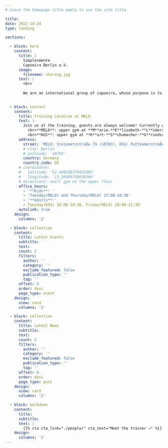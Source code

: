 ```yaml
---
# Leave the homepage title empty to use the site title

title:
date: 2022-10-24
type: landing

sections:

  - block: hero
    content:
      title: |
        Simplesmente 
        Capoeira Berlin e.V.
      image:
        filename: sharing.jpg
      text: |
        <br>
        
        We are an international group of capoeira, whose purpose is to implement the fundamentals of capoeira, focusing on the evolution of technique and basic principles.

  
  - block: contact
    content:
      title: Training Location at MELO 
      text: |-
        Join us at the training, guests are always welcome! Currently we have two adult training session and two kids training sessions at:
          <br>**MELO**: upper gym at **M**arie-**E**lisabeth-**L**üders-**O**berschule
          <br>**KGS**: upper gym at **K**urt-**S**chumacher-**G**rundschule
      address:
        street: 'MELO: Steinmetzstraße 79 (10783), KSG: Puttkamerstraße 19 (10969)'
        # city: Berlin 
        # postcode: '10783'
        country: Germany
        country_code: DE
      # coordinates:
      #   latitude: '52.499238779432005'
      #   longitude: '13.36469710838366'
      # directions: small gym on the upper floor
      office_hours:
        - '**Kids**: '
        - 'Tuesday(MELO) and Thursday(MELO) 17:00-18:30'
        - '**Adults**:'
        - Tuesday(KSG) 18:00-19:30, Friday(MELO) 20:00-21:30'
      autolink: true
    design:
      columns: '2'

  - block: collection
    content:
      title: Latest Events 
      subtitle:
      text:
      count: 2
      filters:
        author: ''
        category: ''
        exclude_featured: false
        publication_type: ''
        tag: ''
      offset: 0
      order: desc
      page_type: event 
    design:
      view: card
      columns: '2'

  - block: collection
    content:
      title: Latest News
      subtitle:
      text:
      count: 2
      filters:
        author: ''
        category: ''
        exclude_featured: false
        publication_type: ''
        tag: ''
      offset: 0
      order: desc
      page_type: post
    design:
      view: card
      columns: '2'

  - block: markdown
    content:
      title:
      subtitle:
      text: |
        {{% cta cta_link="./people/" cta_text="Meet the trainer →" %}}
    design:
      columns: '1'
---
```

